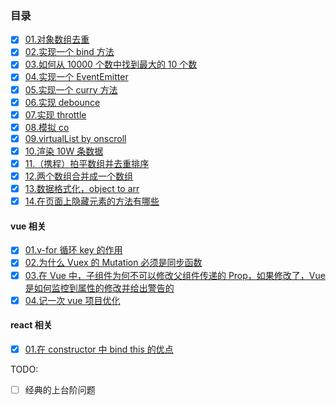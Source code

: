 ### 目录

- [x] [01.对象数组去重](./src/01.对象数组去重/index.ts)
- [x] [02.实现一个 bind 方法](./src/02.实现一个bind方法/index.ts)
- [x] [03.如何从 10000 个数中找到最大的 10 个数](./src/03.如何从10000个数中找到最大的10个数/index.ts)
- [x] [04.实现一个 EventEmitter](./src/04.实现一个EventEmitter/index.ts)
- [x] [05.实现一个 curry 方法](./src/05.实现一个curry方法/index.ts)
- [x] [06.实现 debounce](./src/06.实现debounce/index.ts)
- [x] [07.实现 throttle](./src/07.实现throttle/index.ts)
- [x] [08.模拟 co](./src/08.模拟co/index.ts)
- [x] [09.virtualList by onscroll ](https://liaoyinglong.github.io/some-code-question/src/09.virtualList/%E7%9B%91%E5%90%AC%E6%BB%9A%E5%8A%A8%E8%B7%9D%E7%A6%BB%E5%AE%9E%E7%8E%B0/index.html)
- [x] [10.渲染 10W 条数据](./src/10.渲染10W条数据)
- [x] [11.（携程）拍平数组并去重排序](./src/11.（携程）拍平数组并去重排序/index.ts)
- [x] [12.两个数组合并成一个数组](./src/12.两个数组合并成一个数组/index.ts)
- [x] [13.数据格式化，object to arr](./src/13.数据格式化，object%20to%20arr/index.ts)
- [x] [14.在页面上隐藏元素的方法有哪些](https://liaoyinglong.github.io/some-code-question/src/14.在页面上隐藏元素的方法有哪些)

#### vue 相关

- [x] [01.v-for 循环 key 的作用](https://liaoyinglong.github.io/some-code-question/src/vue/01.v-for%20循环%20key%20的作用/index.html)
- [x] [02.为什么 Vuex 的 Mutation 必须是同步函数](https://liaoyinglong.github.io/some-code-question/src/vue/02.%E4%B8%BA%E4%BB%80%E4%B9%88%20Vuex%20%E7%9A%84%20Mutation%20%E5%BF%85%E9%A1%BB%E6%98%AF%E5%90%8C%E6%AD%A5%E5%87%BD%E6%95%B0/)
- [x] [03.在 Vue 中，子组件为何不可以修改父组件传递的 Prop，如果修改了，Vue 是如何监控到属性的修改并给出警告的](https://liaoyinglong.github.io/some-code-question/src/vue/03.%E5%9C%A8%20Vue%20%E4%B8%AD%EF%BC%8C%E5%AD%90%E7%BB%84%E4%BB%B6%E4%B8%BA%E4%BD%95%E4%B8%8D%E5%8F%AF%E4%BB%A5%E4%BF%AE%E6%94%B9%E7%88%B6%E7%BB%84%E4%BB%B6%E4%BC%A0%E9%80%92%E7%9A%84%20Prop%EF%BC%8C%E5%A6%82%E6%9E%9C%E4%BF%AE%E6%94%B9%E4%BA%86%EF%BC%8CVue%20%E6%98%AF%E5%A6%82%E4%BD%95%E7%9B%91%E6%8E%A7%E5%88%B0%E5%B1%9E%E6%80%A7%E7%9A%84%E4%BF%AE%E6%94%B9%E5%B9%B6%E7%BB%99%E5%87%BA%E8%AD%A6%E5%91%8A%E7%9A%84/)
- [x] [04.记一次 vue 项目优化](https://liaoyinglong.github.io/some-code-question/src/vue/04.%E8%AE%B0%E4%B8%80%E6%AC%A1vue%E9%A1%B9%E7%9B%AE%E4%BC%98%E5%8C%96/)

#### react 相关

- [x] [01.在 constructor 中 bind this 的优点](https://liaoyinglong.github.io/some-code-question/src/react/01.%E5%9C%A8constructor%E4%B8%ADbind%20this%E7%9A%84%E4%BC%98%E7%82%B9/)

TODO:

- [ ] 经典的上台阶问题
